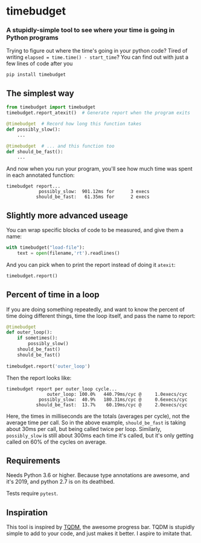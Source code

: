 # timebudget
### A stupidly-simple tool to see where your time is going in Python programs

Trying to figure out where the time's going in your python code?  Tired of writing `elapsed = time.time() - start_time`?  You can find out with just a few lines of code after you

```
pip install timebudget
```

## The simplest way

```python
from timebudget import timebudget
timebudget.report_atexit()  # Generate report when the program exits

@timebudget  # Record how long this function takes
def possibly_slow():
    ...

@timebudget  # ... and this function too
def should_be_fast():
    ...
```

And now when you run your program, you'll see how much time was spent in each annotated function:

```
timebudget report...
            possibly_slow:  901.12ms for      3 execs
           should_be_fast:   61.35ms for      2 execs
```


## Slightly more advanced useage

You can wrap specific blocks of code to be measured, and give them a name:

```python
with timebudget("load-file"):
    text = open(filename,'rt').readlines()
```

And you can pick when to print the report instead of doing it `atexit`:

```python
timebudget.report()
```


## Percent of time in a loop

If you are doing something repeatedly, and want to know the percent of time doing different things, time the loop itself, and pass the name to report:

```python
@timebudget
def outer_loop():
    if sometimes():
        possibly_slow()
    should_be_fast()
    should_be_fast()
    
timebudget.report('outer_loop')
```

Then the report looks like:

```
timebudget report per outer_loop cycle...
               outer_loop: 100.0%   440.79ms/cyc @     1.0execs/cyc
            possibly_slow:  40.9%   180.31ms/cyc @     0.6execs/cyc
           should_be_fast:  13.7%    60.19ms/cyc @     2.0execs/cyc
```

Here, the times in milliseconds are the totals (averages per cycle), not the average time per call.  So in the above example, `should_be_fast` is taking about 30ms per call, but being called twice per loop.  Similarly, `possibly_slow` is still about 300ms each time it's called, but it's only getting called on 60% of the cycles on average.


## Requirements

Needs Python 3.6 or higher.  Because type annotations are awesome, and it's 2019, and python 2.7 is on its deathbed.

Tests require `pytest`.

## Inspiration

This tool is inspired by [TQDM](https://github.com/tqdm/tqdm), the awesome progress bar.  TQDM is stupidly simple to add to your code, and just makes it better.  I aspire to imitate that.

